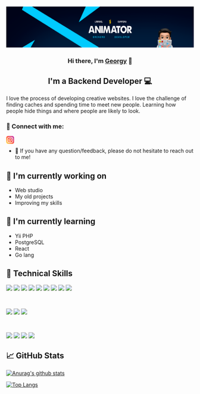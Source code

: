 <p align="center">
  <img src="https://raw.githubusercontent.com/Anlmator/Anlmator/main/images/eUkcwjdBIrmgEzvKOlRuNKowAfgngeyLyjnuSRwaIjHNiDXxoprBzgyALfnsKmDI.png" alt="my banner">
</p>

<h3 align="center">
Hi there, I'm <a href="https://github.com/Anlmator/" target="_blank" rel="noreferrer">Georgy</a> 👋
</h3>

<h2 align="center">
I'm a Backend Developer 💻
</h2> 

I love the process of developing creative websites. I love the challenge of finding caches and spending time to meet new people. Learning how people hide things and where people are likely to look.

### 🤝 Connect with me:
<a href="https://www.instagram.com/anjmator/"><img align="left" src="https://raw.githubusercontent.com/Anlmator/Anlmator/main/images/instagram.svg" alt="Georg | Instagram" width="21px"/></a>
</br>
- 💬 If you have any question/feedback, please do not hesitate to reach out to me!

## 🔭 I'm currently working on

- Web studio
- My old projects
- Improving my skills

## 🌱 I'm currently learning

- Yii PHP
- PostgreSQL
- React
- Go lang

## 💼 Technical Skills

![](https://camo.githubusercontent.com/1b61aaa68de456dc0ed40b8fe567fe7855c6e86804b2f23036ff97cd66badc58/687474703a2f2f706f7365722e707567782e6f72672f6261646765732f706f7365722f726571756972652f706870)
![](https://img.shields.io/static/v1?label=code&message=Laravel&color=red&logo=laravel)
![](https://img.shields.io/static/v1?label=code&message=Symfony&color=white&logo=symfony)
![](https://img.shields.io/static/v1?label=code&message=Wordpress&color=0073aa&logo=Wordpress)
![](https://img.shields.io/static/v1?label=code&message=Mariadb&color=4e629a&logo=mariadb)
![](https://img.shields.io/badge/Code-SQLite-informational?style=flat&logo=SQLite&color=003B57)
![](https://img.shields.io/badge/Code-JavaScript-informational?style=flat&logo=JavaScript&color=F7DF1E)
![](https://img.shields.io/static/v1?label=code&message=React&logo=React&color=017fa5)
![](https://img.shields.io/badge/Code-HTML5-informational?style=flat&logo=HTML5&color=E34F26)

</br>

![](https://img.shields.io/badge/Style-Bootstrap-informational?style=flat&logo=Bootstrap&color=7952B3)
![](https://img.shields.io/badge/Style-CSS3-informational?style=flat&logo=CSS3&color=1572B6)
![](https://img.shields.io/badge/Style-styled--components-informational?style=flat&logo=styled-components&color=DB7093)


</br>

![](https://img.shields.io/badge/Tools-Figma-informational?style=flat&logo=Figma&color=F24E1E)
![](https://img.shields.io/badge/Tools-NPM-informational?style=flat&logo=NPM&color=CB3837)
![](https://img.shields.io/badge/Tools-Git-informational?style=flat&logo=Git&color=F05032)
![](https://img.shields.io/badge/Tools-GitHub-informational?style=flat&logo=GitHub&color=181717)

## 📈 GitHub Stats 

[![Anurag's github stats](https://github-readme-stats.vercel.app/api?username=anlmator)](https://github.com/anlmator)

[![Top Langs](https://github-readme-stats.vercel.app/api/top-langs/?username=anlmator&layout=compact)](https://github.com/anlmator)
